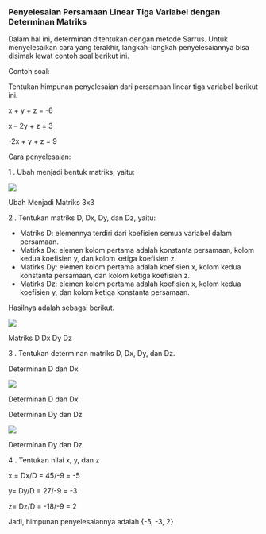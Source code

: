 ### Penyelesaian Persamaan Linear Tiga Variabel dengan Determinan Matriks

Dalam hal ini, determinan ditentukan dengan metode Sarrus. Untuk menyelesaikan cara yang terakhir, langkah-langkah penyelesaiannya bisa disimak lewat contoh soal berikut ini.

Contoh soal:

Tentukan himpunan penyelesaian dari persamaan linear tiga variabel berikut ini.

x + y + z = -6

x – 2y + z = 3

-2x + y + z = 9

Cara penyelesaian:

1 . Ubah menjadi bentuk matriks, yaitu:

<img src="https://www.belajarmtk.com/wp-content/uploads/2021/05/Ubah-Menjadi-Matriks-3x3-1-300x130.jpg">

Ubah Menjadi Matriks 3x3

2 . Tentukan matriks D, Dx, Dy, dan Dz, yaitu:

- Matriks D: elemennya terdiri dari koefisien semua variabel dalam persamaan.
- Matirks Dx: elemen kolom pertama adalah konstanta persamaan, kolom kedua koefisien y, dan kolom ketiga koefisien z.
- Matirks Dy: elemen kolom pertama adalah koefisien x, kolom kedua konstanta persamaan, dan kolom ketiga koefisien z.
- Matirks Dz: elemen kolom pertama adalah koefisien x, kolom kedua koefisien y, dan kolom ketiga konstanta persamaan.

Hasilnya adalah sebagai berikut.

<img src="https://www.belajarmtk.com/wp-content/uploads/2021/05/Matriks-D-Dx-Dy-Dz-300x161.jpg">

Matriks D Dx Dy Dz

3 . Tentukan determinan matriks D, Dx, Dy, dan Dz.

Determinan D dan Dx

<img src="https://www.belajarmtk.com/wp-content/uploads/2021/05/Determinan-D-dan-Dx-768x593.jpg">

Determinan D dan Dx

Determinan Dy dan Dz

<img src="https://www.belajarmtk.com/wp-content/uploads/2021/05/Determinan-Dy-dan-Dz-300x223.jpg">

Determinan Dy dan Dz

4 . Tentukan nilai x, y, dan z

x = Dx/D = 45/-9 = -5

y= Dy/D = 27/-9 = -3

z= Dz/D = -18/-9 = 2

Jadi, himpunan penyelesaiannya adalah {-5, -3, 2}
